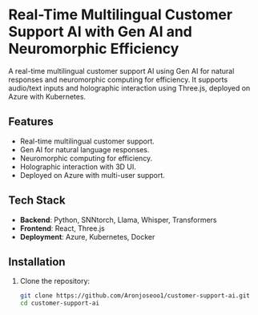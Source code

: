 # Real-Time Multilingual Customer Support AI with Gen AI and Neuromorphic Efficiency

A real-time multilingual customer support AI using Gen AI for natural responses and neuromorphic computing for efficiency. It supports audio/text inputs and holographic interaction using Three.js, deployed on Azure with Kubernetes.

## Features
- Real-time multilingual customer support.
- Gen AI for natural language responses.
- Neuromorphic computing for efficiency.
- Holographic interaction with 3D UI.
- Deployed on Azure with multi-user support.

## Tech Stack
- **Backend**: Python, SNNtorch, Llama, Whisper, Transformers
- **Frontend**: React, Three.js
- **Deployment**: Azure, Kubernetes, Docker

## Installation
1. Clone the repository:
   ```bash
   git clone https://github.com/Aronjoseoo1/customer-support-ai.git
   cd customer-support-ai
